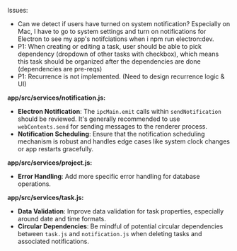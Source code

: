 Issues:
- Can we detect if users have turned on system notification? Especially on Mac, I have to go to system settings and turn on notifications for Electron to see my app's notifciations when i npm run electron:dev.
- P1: When creating or editing a task, user should be able to pick dependency (dropdown of other tasks with checkbox), which means this task should be organized after the dependencies are done (dependencies are pre-reqs)
- P1: Recurrence is not implemented. (Need to design recurrence logic & UI)

**app/src/services/notification.js:**
- **Electron Notification**: The `ipcMain.emit` calls within `sendNotification` should be reviewed. It's generally recommended to use `webContents.send` for sending messages to the renderer process.
- **Notification Scheduling**: Ensure that the notification scheduling mechanism is robust and handles edge cases like system clock changes or app restarts gracefully.

**app/src/services/project.js:**
- **Error Handling**: Add more specific error handling for database operations.

**app/src/services/task.js:**
- **Data Validation**: Improve data validation for task properties, especially around date and time formats.
- **Circular Dependencies**: Be mindful of potential circular dependencies between `task.js` and `notification.js` when deleting tasks and associated notifications.
